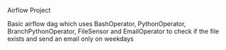 Airflow Project

Basic airflow dag which uses BashOperator, PythonOperator, BranchPythonOperator, FileSensor and EmailOperator
to check if the file exists and send an email only on weekdays 
